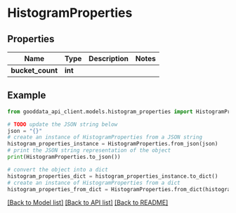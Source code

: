 # HistogramProperties


## Properties

Name | Type | Description | Notes
------------ | ------------- | ------------- | -------------
**bucket_count** | **int** |  | 

## Example

```python
from gooddata_api_client.models.histogram_properties import HistogramProperties

# TODO update the JSON string below
json = "{}"
# create an instance of HistogramProperties from a JSON string
histogram_properties_instance = HistogramProperties.from_json(json)
# print the JSON string representation of the object
print(HistogramProperties.to_json())

# convert the object into a dict
histogram_properties_dict = histogram_properties_instance.to_dict()
# create an instance of HistogramProperties from a dict
histogram_properties_from_dict = HistogramProperties.from_dict(histogram_properties_dict)
```
[[Back to Model list]](../README.md#documentation-for-models) [[Back to API list]](../README.md#documentation-for-api-endpoints) [[Back to README]](../README.md)


